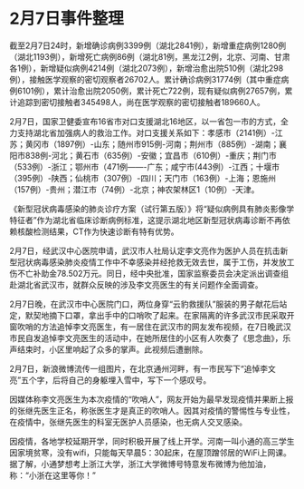 # 2月7日事件整理

截至2月7日24时，新增确诊病例3399例（湖北2841例），新增重症病例1280例（湖北1193例），新增死亡病例86例（湖北81例，黑龙江2例，北京、河南、甘肃各1例），新增疑似病例4214例（湖北2073例），新增治愈出院510例（湖北298例），接触医学观察的密切观察者26702人。累计确诊病例31774例（其中重症病例6101例），累计治愈出院2050例，累计死亡722例，现有疑似病例27657例，累计追踪到密切接触者345498人，尚在医学观察的密切接触者189660人。

2月7日，国家卫健委宣布16省市对口支援湖北16地区，以一省包一市的方式，全力支持湖北省加强病人的救治工作。对口支援关系如下：孝感市（2141例）-江苏；黄冈市（1897例）-山东；随州市915例-河南；荆州市（885例）-湖南；襄阳市838例-河北；黄石市（635例）-安徽；宜昌市（610例）-重庆；荆门市（533例）-浙江；鄂州市（471例——-广东；咸宁市(443例）-江西；十堰市（395例）-陕西；仙桃市（307例）-四川；天门市（163例）-上海；恩施州（157例）-贵州；潜江市（74例）-北京；神农架林区1（10例）-天津。

《新型冠状病毒感染的肺炎诊疗方案（试行第五版）》将“疑似病例具有肺炎影像学特征者”作为湖北省临床诊断病例标准，这提示湖北地区新型冠状病毒诊断不再依赖核酸检测结果，CT作为快速诊断有特有优势。

2月7日，经武汉中心医院申请，武汉市人社局认定李文亮作为医护人员在抗击新型冠状病毒感染肺炎疫情工作中不幸感染并经抢救无效去世，属于工伤，并发放工伤不亡补助金78.502万元。同日，经中央批准，国家监察委员会决定派出调查组赴湖北省武汉市，就群众反映的涉及李文亮医生的有关问题作全面调查。

2月7日晚，在武汉市中心医院门口，两位身穿“云豹救援队”服装的男子献花后站定，默契地摘下口罩，拿出手中的口哨吹了起来。在家隔离的许多武汉市民采取开窗吹哨的方法追悼李文亮医生，有一居住在武汉市的网友发布视频，在7日晚武汉市民自发追悼李文亮医生的活动中，在她所居住的小区有人吹奏了《思念曲》，乐声结束时，小区里响起了众多的掌声。此视频后遭删除。

2月7日，新浪微博流传一组图片，在北京通州河畔，有一市民写下“追悼李文亮”五个字，后将自己的身躯埋入雪中，写下一个感叹号。

因媒体称李文亮医生为本次疫情的“吹哨人”，网友开始为最早发现疫情并果断上报的张继先医生正名，称张医生才是真正的吹哨人。因其对疫情的警惕性与专业性，在疫情中，张继先医生的科室无医护人员感染，也无病人交叉感染。

因疫情，各地学校延期开学，同时积极开展了线上开学。河南一叫小通的高三学生因家境贫寒，没有wifi，只能每天早晨5：30起床，在屋顶蹭邻居的WiFi上网课。据了解，小通梦想考上浙江大学，浙江大学微博号特意发布微博为他加油，称：“小浙在这里等你！”


